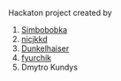 Hackaton project created by 
1. [Simbobobka](https://github.com/Simbobobka)
2. [nicjkkd](https://github.com/nicjkkd)
3. [Dunkelhaiser](https://github.com/Dunkelhaiser)
4. [fyurchik](https://github.com/fyurchik)
5. Dmytro Kundys
